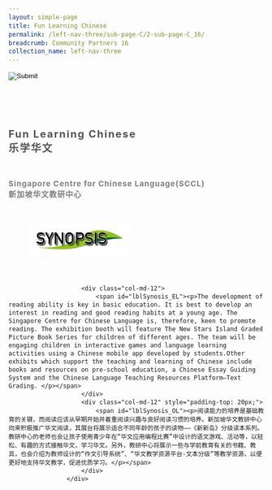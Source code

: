 ```yaml
---
layout: simple-page
title: Fun Learning Chinese
permalink: /left-nav-three/sub-page-C/2-sub-page-C_16/
breadcrumb: Community Partners 16 
collection_name: left-nav-three
---
```




<input type="image" name="btnBack" id="btnBack" onclick="goBack()" src="/images/btnBack.png" style="height:70px;">


<link href="/misc/bootstrap.min.css" rel="stylesheet" />
<link href="/misc/Site.css" rel="stylesheet" />
<style>
    .divSPMain {
        padding: 20px;
        padding-top: 20px;
        text-align: justify;
        border-radius: 20px;
    }
    .divSPInfo {
        padding-top: 1px;
    }
</style>
<script>
        function goBack() {
          window.history.back();
        }
        </script>
        
<div id="PanelSess">
<div class="col-md-12" style="padding-top: 40px;">
         <span id="lblTitle_EL" style="font-weight: bold; font-size: 20px; letter-spacing: 2px; color: #525252">Fun Learning Chinese<br>乐学华文</span>
                </div>
                <div class="col-md-12" style="padding-top: 30px;">
                    <b style="font-size: 17px; color: #525252; display: none;">SCHOOL / ORGANISATION</b><br />
                    <span id="lblOrg_EL" style="font-weight: bold; font-size: 15px; letter-spacing: 1px; color: #7f7f7f">Singapore Centre for Chinese Language(SCCL)<br>新加坡华文教研中心</span>
                </div>
    <div class="row divSPMain">
        <h2 style="text-decoration: underline; padding-left: 20px;">
            <img src="/images/sessions/HderSynopsis.png" style="height: 60px;width:199px;" /></h2>
        <div class="col-md-2">
        </div>
    </div>
    <div class="col-md-2">
    </div>
 <div class="divSPInfo col-md-10">

                        <div class="col-md-12">
                            <span id="lblSynosis_EL"><p>The development of reading ability is key in basic education. It is best to develop an interest in reading and good reading habits at a young age. The Singapore Centre for Chinese Language is, therefore, keen to promote reading. The exhibition booth will feature The New Stars Island Graded Picture Book Series for children of different ages. The team will be engaging children in interactive games and language learning activities using a Chinese mobile app developed by students.Other exhibits which support the teaching and learning of Chinese include books and resources on pre-school education, a Chinese Essay Guiding System and the Chinese Language Teaching Resources Platform—Text Grading. </p></span>
                        </div>
                        <div class="col-md-12" style="padding-top: 20px;">
                            <span id="lblSynosis_OL"><p>阅读能力的培养是基础教育的关键，而阅读应该从早期开始并着重阅读兴趣与良好阅读习惯的培养。新加坡华文教研中心向来积极推广华文阅读，其展台将展示适合不同年龄的孩子的读物——《新新岛》分级读本系列。教研中心的老师也会让孩子使用青少年在“华文应用编程比赛”中设计的语文游戏、活动等，以轻松、有趣的方式接触华文，学习华文。另外，教研中心将展示一些与学前教育有关的书籍、教具，也会介绍为教师设计的“作文引导系统”、“华文教学资源平台-文本分级”等教学资源，以便更好地支持华文教学，促进优质学习。</p></span>
                        </div>
                    </div>

</div>
